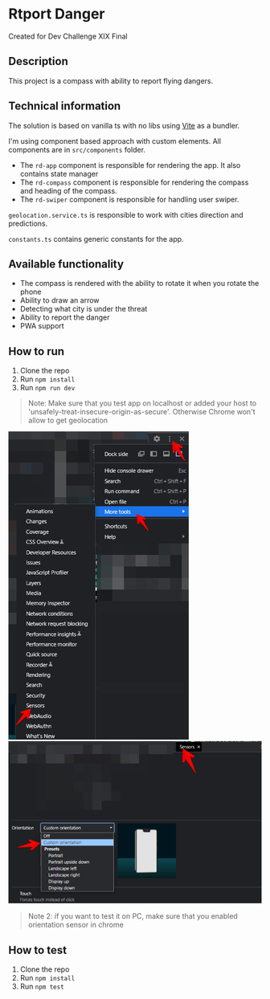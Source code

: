 # Rtport Danger
Created for Dev Challenge XIX Final

## Description
This project is a compass with ability to report flying dangers.

## Technical information
The solution is based on vanilla ts with no libs using [Vite](https://vitejs.dev/) as a bundler.

I'm using component based approach with custom elements. All components are in `src/components` folder.
- The `rd-app` component is responsible for rendering the app. It also contains state manager
- The `rd-compass` component is responsible for rendering the compass and heading of the compass.
- The `rd-swiper` component is responsible for handling user swiper.

`geolocation.service.ts` is responsible to work with cities direction and predictions.

`constants.ts` contains generic constants for the app.

## Available functionality
- The compass is rendered with the ability to rotate it when you rotate the phone
- Ability to draw an arrow
- Detecting what city is under the threat
- Ability to report the danger
- PWA support

## How to run
1. Clone the repo
2. Run `npm install`
3. Run `npm run dev`
> Note: Make sure that you test app on localhost or added your host to 'unsafely-treat-insecure-origin-as-secure'. Otherwise Chrome won't allow to get 
> geolocation
<img src="./images/enable-sensor-1.png">
<img src="./images/enable-sensor-2.png">

> Note 2: if you want to test it on PC, make sure that you enabled orientation sensor in chrome 

## How to test
1. Clone the repo
2. Run `npm install`
3. Run `npm test`
